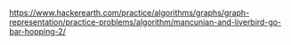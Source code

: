 https://www.hackerearth.com/practice/algorithms/graphs/graph-representation/practice-problems/algorithm/mancunian-and-liverbird-go-bar-hopping-2/
